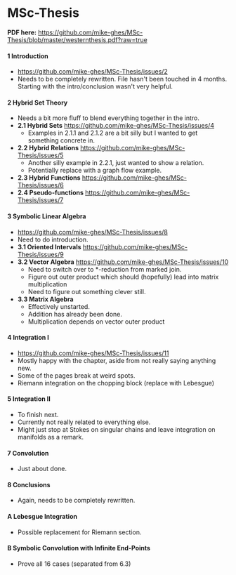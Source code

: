 MSc-Thesis
==========


**PDF here:**
https://github.com/mike-ghes/MSc-Thesis/blob/master/westernthesis.pdf?raw=true


#### 1 Introduction
  - https://github.com/mike-ghes/MSc-Thesis/issues/2
  - Needs to be completely rewritten. File hasn't been touched in 4 months. Starting with the intro/conclusion wasn't very helpful.
  
#### 2 Hybrid Set Theory
  - Needs a bit more fluff to blend everything together in the intro.
  - **2.1 Hybrid Sets** https://github.com/mike-ghes/MSc-Thesis/issues/4
    - Examples in 2.1.1 and 2.1.2 are a bit silly but I wanted to get something concrete in.
  - **2.2 Hybrid Relations** https://github.com/mike-ghes/MSc-Thesis/issues/5
    - Another silly example in 2.2.1, just wanted to show a relation.
	- Potentially replace with a graph flow example.
  - **2.3 Hybrid Functions** https://github.com/mike-ghes/MSc-Thesis/issues/6
  - **2.4 Pseudo-functions** https://github.com/mike-ghes/MSc-Thesis/issues/7

#### 3 Symbolic Linear Algebra
  - https://github.com/mike-ghes/MSc-Thesis/issues/8
  - Need to do introduction.
  - **3.1 Oriented Intervals** https://github.com/mike-ghes/MSc-Thesis/issues/9
  - **3.2 Vector Algebra** https://github.com/mike-ghes/MSc-Thesis/issues/10
    - Need to switch over to *-reduction from marked join.
    - Figure out outer product which should (hopefully) lead into matrix multiplication
	- Need to figure out something clever still.
  - **3.3 Matrix Algebra**
    - Effectively unstarted.
	- Addition has already been done.
	- Multiplication depends on vector outer product	

#### 4 Integration I
  - https://github.com/mike-ghes/MSc-Thesis/issues/11
  - Mostly happy with the chapter, aside from not really saying anything new.
  - Some of the pages break at weird spots.
  - Riemann integration on the chopping block (replace with Lebesgue)

#### 5 Integration II
  - To finish next.
  - Currently not really related to everything else.
  - Might just stop at Stokes on singular chains and leave integration on manifolds as a remark.

#### 7 Convolution
  - Just about done.
  
#### 8 Conclusions
  - Again, needs to be completely rewritten.
	
#### A Lebesgue Integration
  - Possible replacement for Riemann section.	
	
#### B Symbolic Convolution with Infinite End-Points
  - Prove all 16 cases (separated from 6.3)
		
	
		
	
	